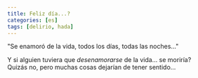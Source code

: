 ```yaml
---
title: Feliz día...?
categories: [es]
tags: [delirio, hada]
---
```

"Se enamoró de la vida, todos los días, todas las noches..."  

Y si alguien tuviera que *desenamorarse* de la vida&#8230; se moriría?  
Quizás no, pero muchas cosas dejarían de tener sentido&#8230;
